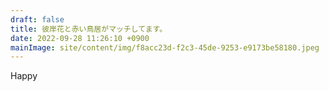```yaml
---
draft: false
title: 彼岸花と赤い鳥居がマッチしてます。
date: 2022-09-28 11:26:10 +0900
mainImage: site/content/img/f8acc23d-f2c3-45de-9253-e9173be58180.jpeg
---
```

Happy